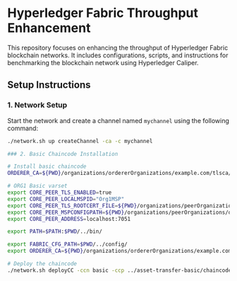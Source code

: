 # Hyperledger Fabric Throughput Enhancement

This repository focuses on enhancing the throughput of Hyperledger Fabric blockchain networks. It includes configurations, scripts, and instructions for benchmarking the blockchain network using Hyperledger Caliper.

## Setup Instructions

### 1. Network Setup

Start the network and create a channel named `mychannel` using the following command:

```bash
./network.sh up createChannel -ca -c mychannel

### 2. Basic Chaincode Installation

# Install basic chaincode
ORDERER_CA=${PWD}/organizations/ordererOrganizations/example.com/tlsca/tlsca.example.com-cert.pem

# ORG1 Basic varset
export CORE_PEER_TLS_ENABLED=true
export CORE_PEER_LOCALMSPID="Org1MSP"
export CORE_PEER_TLS_ROOTCERT_FILE=${PWD}/organizations/peerOrganizations/org1.example.com/peers/peer0.org1.example.com/tls/ca.crt
export CORE_PEER_MSPCONFIGPATH=${PWD}/organizations/peerOrganizations/org1.example.com/users/Admin@org1.example.com/msp
export CORE_PEER_ADDRESS=localhost:7051

export PATH=$PATH:$PWD/../bin/

export FABRIC_CFG_PATH=$PWD/../config/
export ORDERER_CA=${PWD}/organizations/ordererOrganizations/example.com/orderers/orderer.example.com/msp/tlscacerts/tlsca.example.com-cert.pem

# Deploy the chaincode
./network.sh deployCC -ccn basic -ccp ../asset-transfer-basic/chaincode-javascript -ccl javascript
